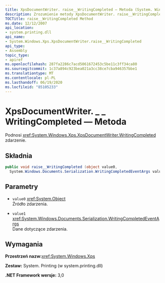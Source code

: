 ```yaml
---
title: XpsDocumentWriter. raise__WritingCompleted — Metoda (System. Windows. XPS)
description: Zrozumienie metody XpsDocumentWriter. raise__WritingCompleted, która wywołuje zdarzenie WritingCompleted dla dokumentu XML Paper Specification (XPS) w programie .NET.
TOCTitle: raise__WritingCompleted Method
ms.date: 12/12/2007
api_location:
- system.printing.dll
api_name:
- System.Windows.Xps.XpsDocumentWriter.raise__WritingCompleted
api_type:
- Assembly
topic_type:
- apiref
ms.openlocfilehash: 287fa2286c7acd5061672453c5be11c3ff34ca80
ms.sourcegitcommit: 1c37a894c923bea021a3cc38ce7cba946357bbe1
ms.translationtype: MT
ms.contentlocale: pl-PL
ms.lasthandoff: 06/19/2020
ms.locfileid: "85105233"
---
```

# <a name="xpsdocumentwriterraise__writingcompleted-method"></a>XpsDocumentWriter. \_ \_ WritingCompleted — Metoda

Podnosi <xref:System.Windows.Xps.XpsDocumentWriter.WritingCompleted> zdarzenie.

## <a name="syntax"></a>Składnia

```csharp
public void raise__WritingCompleted (object value0,
  System.Windows.Documents.Serialization.WritingCompletedEventArgs value1);
```

## <a name="parameters"></a>Parametry

- `value0` <xref:System.Object>  
  Źródło zdarzenia.

- `value1`  <xref:System.Windows.Documents.Serialization.WritingCompletedEventArgs>  
  Dane dotyczące zdarzenia.

## <a name="requirements"></a>Wymagania

**Przestrzeń nazw:**<xref:System.Windows.Xps>

**Zestaw:** System. Printing (w system.printing.dll)

**.NET Framework wersje:** 3,0
